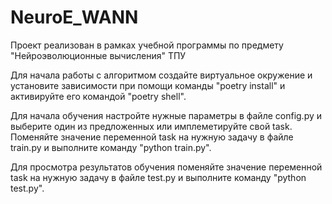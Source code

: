 # NeuroE_WANN
Проект реализован в рамках учебной программы по предмету "Нейроэволюционные вычисления" ТПУ

Для начала работы с алгоритмом создайте виртуальное окружение и установите зависимости при помощи команды "poetry install" и активируйте его командой "poetry shell".

Для начала обучения настройтe нужные параметры в файле config.py и выберите один из предложенных или имплеметируйте свой task. Поменяйте значение переменной task на нужную задачу в файле train.py и выполните команду "python train.py".

Для просмотра результатов обучения поменяйте значение переменной task на нужную задачу в файле test.py и выполните команду "python test.py".
